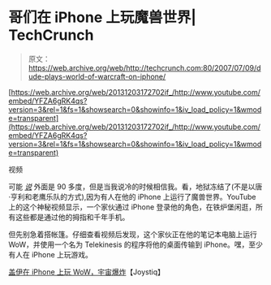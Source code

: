 # 哥们在 iPhone 上玩魔兽世界| TechCrunch

> 原文：<https://web.archive.org/web/http://techcrunch.com:80/2007/07/09/dude-plays-world-of-warcraft-on-iphone/>

 [https://web.archive.org/web/20131203172702if_/http://www.youtube.com/embed/YFZA6gRK4qs?version=3&rel=1&fs=1&showsearch=0&showinfo=1&iv_load_policy=1&wmode=transparent](https://web.archive.org/web/20131203172702if_/http://www.youtube.com/embed/YFZA6gRK4qs?version=3&rel=1&fs=1&showsearch=0&showinfo=1&iv_load_policy=1&wmode=transparent)

视频

可能 [*说*](https://web.archive.org/web/20131203172702/http://simpleweather.com/89199) 外面是 90 多度，但是当我说冷的时候相信我。看，地狱冻结了(不是以唐·亨利和老鹰乐队的方式),因为有人在他的 iPhone 上运行了魔兽世界。YouTube 上的这个神秘视频显示，一个家伙通过 iPhone 登录他的角色，在铁炉堡闲逛，所有这些都是通过他的拇指和千年手机。

但先别急着搭帐篷。仔细查看视频后发现，这个家伙正在他的笔记本电脑上运行 WoW，并使用一个名为 Telekinesis 的程序将他的桌面传输到 iPhone。嘿，至少有人在 iPhone 上玩游戏。

[盖伊在 iPhone 上玩 WoW，宇宙爆炸](https://web.archive.org/web/20131203172702/http://www.joystiq.com/2007/07/09/guy-plays-wow-on-iphone-universe-explodes/)【Joystiq】